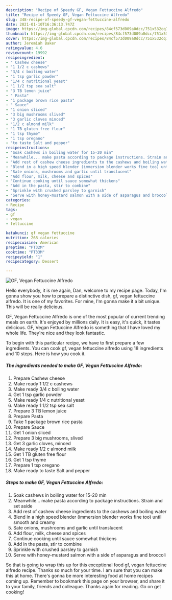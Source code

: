 ```yaml
---
description: "Recipe of Speedy GF, Vegan Fettuccine Alfredo"
title: "Recipe of Speedy GF, Vegan Fettuccine Alfredo"
slug: 348-recipe-of-speedy-gf-vegan-fettuccine-alfredo
date: 2021-01-10T16:36:13.747Z
image: https://img-global.cpcdn.com/recipes/84cf573d009a0dcc/751x532cq70/gf-vegan-fettuccine-alfredo-recipe-main-photo.jpg
thumbnail: https://img-global.cpcdn.com/recipes/84cf573d009a0dcc/751x532cq70/gf-vegan-fettuccine-alfredo-recipe-main-photo.jpg
cover: https://img-global.cpcdn.com/recipes/84cf573d009a0dcc/751x532cq70/gf-vegan-fettuccine-alfredo-recipe-main-photo.jpg
author: Jeremiah Baker
ratingvalue: 4.6
reviewcount: 19992
recipeingredient:
- " Cashew cheese"
- "1 1/2 c cashews"
- "3/4 c boiling water"
- "1 tsp garlic powder"
- "1/4 c nutritional yeast"
- "1 1/2 tsp sea salt"
- "3 TB lemon juice"
- " Pasta"
- "1 package brown rice pasta"
- " Sauce"
- "1 onion sliced"
- "3 big mushrooms slived"
- "3 garlic cloves minced"
- "1/2 c almond milk"
- "1 TB gluten free flour"
- "1 tsp thyme"
- "1 tsp oregano"
- "to taste Salt and pepper"
recipeinstructions:
- "Soak cashews in boiling water for 15-20 min"
- "Meanwhile... make pasta according to package instructions. Strain and set aside"
- "Add rest of cashew cheese ingredients to the cashews and boiling water"
- "Blend in a high speed blender (immersion blender works fine too) until smooth and creamy"
- "Sate onions, mushrooms and garlic until translucent"
- "Add flour, milk, cheese and spices"
- "Continue cooking until sauce somewhat thickens"
- "Add in the pasta, stir to combine"
- "Sprinkle with crushed parsley to garnish"
- "Serve with honey-mustard salmon with a side of asparagus and broccoli"
categories:
- Recipe
tags:
- gf
- vegan
- fettuccine

katakunci: gf vegan fettuccine 
nutrition: 268 calories
recipecuisine: American
preptime: "PT32M"
cooktime: "PT33M"
recipeyield: "1"
recipecategory: Dessert

---
```



![GF, Vegan Fettuccine Alfredo](https://img-global.cpcdn.com/recipes/84cf573d009a0dcc/751x532cq70/gf-vegan-fettuccine-alfredo-recipe-main-photo.jpg)

Hello everybody, it is me again, Dan, welcome to my recipe page. Today, I'm gonna show you how to prepare a distinctive dish, gf, vegan fettuccine alfredo. It is one of my favorites. For mine, I'm gonna make it a bit unique. This will be really delicious.

GF, Vegan Fettuccine Alfredo is one of the most popular of current trending meals on earth. It's enjoyed by millions daily. It is easy, it's quick, it tastes delicious. GF, Vegan Fettuccine Alfredo is something that I have loved my whole life. They're nice and they look fantastic.




To begin with this particular recipe, we have to first prepare a few ingredients. You can cook gf, vegan fettuccine alfredo using 18 ingredients and 10 steps. Here is how you cook it.

<!--inarticleads1-->

##### The ingredients needed to make GF, Vegan Fettuccine Alfredo:

1. Prepare  Cashew cheese
1. Make ready 1 1/2 c cashews
1. Make ready 3/4 c boiling water
1. Get 1 tsp garlic powder
1. Make ready 1/4 c nutritional yeast
1. Make ready 1 1/2 tsp sea salt
1. Prepare 3 TB lemon juice
1. Prepare  Pasta
1. Take 1 package brown rice pasta
1. Prepare  Sauce
1. Get 1 onion sliced
1. Prepare 3 big mushrooms, slived
1. Get 3 garlic cloves, minced
1. Make ready 1/2 c almond milk
1. Get 1 TB gluten free flour
1. Get 1 tsp thyme
1. Prepare 1 tsp oregano
1. Make ready to taste Salt and pepper




<!--inarticleads2-->

##### Steps to make GF, Vegan Fettuccine Alfredo:

1. Soak cashews in boiling water for 15-20 min
1. Meanwhile... make pasta according to package instructions. Strain and set aside
1. Add rest of cashew cheese ingredients to the cashews and boiling water
1. Blend in a high speed blender (immersion blender works fine too) until smooth and creamy
1. Sate onions, mushrooms and garlic until translucent
1. Add flour, milk, cheese and spices
1. Continue cooking until sauce somewhat thickens
1. Add in the pasta, stir to combine
1. Sprinkle with crushed parsley to garnish
1. Serve with honey-mustard salmon with a side of asparagus and broccoli




So that is going to wrap this up for this exceptional food gf, vegan fettuccine alfredo recipe. Thanks so much for your time. I am sure that you can make this at home. There's gonna be more interesting food at home recipes coming up. Remember to bookmark this page on your browser, and share it to your family, friends and colleague. Thanks again for reading. Go on get cooking!
